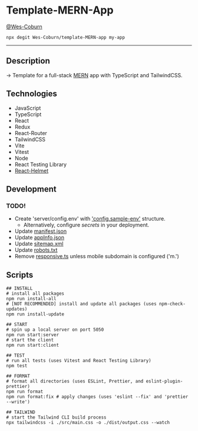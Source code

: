 # Template-MERN-App

[@Wes-Coburn](https://github.com/Wes-Coburn)

```shell
npx degit Wes-Coburn/template-MERN-app my-app
```

---

## Description

-> Template for a full-stack [MERN](https://www.mongodb.com/mern-stack#:~:text=MERN%20stands%20for%20MongoDB%2C%20Express,a%20client%2Dside%20JavaScript%20framework) app with TypeScript and TailwindCSS.

## Technologies

- JavaScript
- TypeScript
- React
- Redux
- React-Router
- TailwindCSS
- Vite
- Vitest
- Node
- React Testing Library
- [React-Helmet](https://www.npmjs.com/package/react-helmet)

## Development

### TODO!

- Create 'server/config.env' with ['config.sample-env'](server/config.sample-env) structure.
  - Alternatively, configure *secrets* in your deployment.
- Update [manifest.json](/client/manifest.json)
- Update [appInfo.json](/client//appInfo.json)
- Update [sitemap.xml](/client/public/sitemap.xml)
- Update [robots.txt](/client/public/robots.txt)
- Remove [responsive.ts](/client/src/app/responsive.ts) unless mobile subdomain is configured ('m.')

## Scripts

```shell
## INSTALL
# install all packages
npm run install-all
# [NOT RECOMMENDED] install and update all packages (uses npm-check-updates)
npm run install-update

## START
# spin up a local server on port 5050
npm run start:server
# start the client
npm run start:client

## TEST
# run all tests (uses Vitest and React Testing Library)
npm test

## FORMAT
# format all directories (uses ESLint, Prettier, and eslint-plugin-prettier)
npm run format
npm run format:fix # apply changes (uses 'eslint --fix' and 'prettier --write')

## TAILWIND
# start the Tailwind CLI build process
npx tailwindcss -i ./src/main.css -o ./dist/output.css --watch
```
